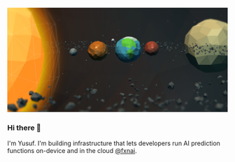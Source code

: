 [![banner](https://github.com/olokobayusuf/olokobayusuf/raw/master/banner.png)](https://open.nasa.gov/innovation-space/stellar-visage/)
### Hi there 👋

I'm Yusuf. I'm building infrastructure that lets developers run AI prediction functions on-device and in the cloud [@fxnai](https://github.com/fxnai).
